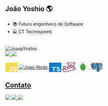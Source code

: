 ##  João Yoshio 🌎
- 📚 Futuro engenheiro de Software
- 💻 CT Tecnospeed.

##

<div style="display: inline_block">
 <img align="center" alt="JoaopYoshio" height="100" width="420" src='https://www.codewars.com/users/JoaopYoshio/badges/large'>
</div>


<div>
  <a href="https://github.com/JoaopYoshio">
  <img height="180em" src="https://github-readme-stats.vercel.app/api?username=JoaopYoshio&show_icons=true&theme=dracula&include_all_commits=true&count_private=true"/>
  <img height="180em" src="https://github-readme-stats.vercel.app/api/top-langs/?username=JoaopYoshio&layout=compact&langs_count=7&theme=dracula"/>
<div/>
    
 <div style="display: inline_block"><br>
  <img align="center" alt="Joao-Js" height="30" width="40" src="https://raw.githubusercontent.com/devicons/devicon/master/icons/javascript/javascript-plain.svg">
  <img align="center" alt="Joao-Node" height="30" width="40" src="https://cdn.jsdelivr.net/gh/devicons/devicon/icons/nodejs/nodejs-original.svg">
  <img align="center" alt="Joao-TypeScript" height="30" width="40" src="https://github.com/devicons/devicon/blob/master/icons/typescript/typescript-original.svg">
  <img align="center" alt="Joao-Jest" height="30" width="40" src="https://github.com/devicons/devicon/blob/master/icons/jest/jest-plain.svg">
  <img align="center" alt="Joao-Mongo" height="30" width="40" src="https://github.com/devicons/devicon/blob/master/icons/mongodb/mongodb-original.svg">
  <img align="center" alt="Joao-PostGresql" height="30" width="40" src="https://github.com/devicons/devicon/blob/master/icons/postgresql/postgresql-original.svg">
<!--   <img align="center" alt="Joao-Vue" height="30" width="40" src="https://github.com/devicons/devicon/blob/master/icons/vuejs/vuejs-original.svg"> -->
</div>  
    
## Contato
    
<div>
  <a href="https://instagram.com/jaopvieira_" target="_blank"><img src="https://img.shields.io/badge/-Instagram-%23E4405F?style=for-the-badge&logo=instagram&logoColor=white" target="_blank"></a>
  <a href="https://www.linkedin.com/in/joãotokusumivieira/" target="_blank"><img src="https://img.shields.io/badge/-LinkedIn-%230077B5?style=for-the-badge&logo=linkedin&logoColor=white" target="_blank"</a> 
  <a href = "mailto: joaopedrovtokusumi@gmail.com"><img src="https://img.shields.io/badge/-Gmail-%23333?style=for-the-badge&logo=gmail&logoColor=white" target="_blank"></a>
</div>



